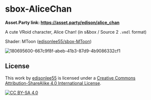 # sbox-AliceChan

**Asset.Party link: https://asset.party/edison/alice_chan**

A cute VRoid character, Alice Chan!
(in s&box / Source 2 `.vmdl` format)

Shader: MToon ([edisonlee55/sbox-MToon](https://github.com/edisonlee55/sbox-MToon))

![180695600-667c9f8f-abeb-41b3-87d9-4b9086332cf1](https://user-images.githubusercontent.com/5277788/205443166-7394059b-c27d-4af9-8fb7-3720e4eddd9c.png)

## License
This work by [edisonlee55](https://github.com/edisonlee55) is licensed under a
[Creative Commons Attribution-ShareAlike 4.0 International License][cc-by-sa].

[![CC BY-SA 4.0][cc-by-sa-image]][cc-by-sa]

[cc-by-sa]: http://creativecommons.org/licenses/by-sa/4.0/
[cc-by-sa-image]: https://licensebuttons.net/l/by-sa/4.0/88x31.png
